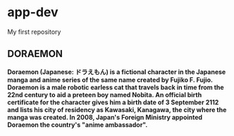 # app-dev
My first repository

## DORAEMON

**Doraemon (Japanese: ドラえもん) is a fictional character in the Japanese manga and anime series of the same name created by Fujiko F. Fujio. Doraemon is a male robotic earless cat that travels back in time from the 22nd century to aid a preteen boy named Nobita. An official birth certificate for the character gives him a birth date of 3 September 2112 and lists his city of residency as Kawasaki, Kanagawa, the city where the manga was created. In 2008, Japan's Foreign Ministry appointed Doraemon the country's "anime ambassador".**
